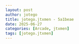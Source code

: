 ```yaml
---
layout: post
author: jotego
title: jotego.jtxmen - 5a1beae
date: 2025-06-27
categories: [Arcade, jtxmen]
tags: [jotego.jtxmen]
---
```


